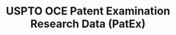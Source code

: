 ---
bigquery: https://console.cloud.google.com/bigquery?p=patents-public-data&d=uspto_oce_pair&page=dataset
citation: 'Graham, S. Marco, A., and Miller, A. (2015). “The USPTO Patent Examination
  Research Dataset: A Window on the Process of Patent Examination.”'
contributors: Graham, S. Marco, A., Miller, A.
cost: None
description: The latest version of PatEx (referred to below as the 2020 release) contains
  detailed information on nearly 11.9 million publicly-viewable provisional and non-provisional
  patent applications to the USPTO and over 4.6 million Patent Cooperation Treaty
  (PCT) applications. It is based on data that OCE downloaded from the Patent Examination
  Data System (PEDS) in April, 2021. The PEDS data are sourced from Public PAIR. The
  first time that OCE used PEDS as the basis of PatEx was for the 2019 release. We
  took the PEDS data and organized it into the familiar PatEx data files, which are
  based on the organization of the Public PAIR portal. The data files include information
  on each application’s characteristics, prosecution history, continuation history,
  claims of foreign priority, patent term adjustment history, publication history,
  and correspondence address information.
documentation: 'For the 2019 and later releases, new technical documentation is available
  https://www.uspto.gov/sites/default/files/documents/PatEx-2019-Technical-Doc.pdf


  A document describing the 2014-2017 data sets is available and can be cited as:
  Graham, Stuart J.H. and Marco, Alan C. and Miller, Richard, The USPTO Patent Examination
  Research Dataset: A Window on the Process of Patent Examination (November 30, 2015).
  Available at SSRN: https://ssrn.com/abstract=2702637.'
last_edit: Mon, 04 Apr 2022 19:06:22 GMT
location: https://www.uspto.gov/ip-policy/economic-research/research-datasets/patent-examination-research-dataset-public-pair
maintained_by: EconomicsData@uspto.gov
related_publications: https://ssrn.com/abstract=29956744, https://ssrn.com/abstract=2702637
schema_fields: '[''examiner_art_unit'', ''patent_issue_date'', ''filing_date'', ''uspc_class'',
  ''uspc_subclass'', ''foreign_parent_id'', ''parent_country'', ''examiner_name_middle'',
  ''invention_title'', ''child_filing_date'', ''examiner_id'', ''correspondence_city'',
  ''inventor_name_middle'', ''correspondence_street_line_1'', ''inventor_rank'', ''examiner_name_first'',
  ''patent_number'', ''correspondence_name_line_2'', ''inventor_region_code'', ''recorded_date'',
  ''application_number_pair'', ''file_location'', ''correspondence_country_code'',
  ''status_description'', ''correspondence_country_name'', ''invention_subject_matter'',
  ''abandon_date'', ''parent_country_code'', ''small_entity_indicator'', ''continuation_type'',
  ''correspondence_name_line_1'', ''examiner_name_last'', ''inventor_country_name'',
  ''inventor_address_type'', ''correspondence_region_code'', ''event_description'',
  ''child_application_number'', ''parent_application_number'', ''inventor_country_code'',
  ''correspondence_street_line_2'', ''inventor_name_last'', ''atty_docket_number'',
  ''correspondence_region_name'', ''application_type'', ''customer_number'', ''wipo_pub_number'',
  ''aia_first_to_file'', ''correspondence_postal_code'', ''event_code'', ''application_number'',
  ''appl_status_code'', ''file_location_date'', ''inventor_name_first'', ''earliest_pgpub_number'',
  ''confirm_number'', ''earliest_pgpub_date'', ''wipo_pub_date'', ''disposal_type'',
  ''foreign_parent_date'', ''parent_filing_date'', ''sequence_number'', ''status_code'',
  ''appl_status_date'']'
shortname: patex
tags:
- patents
- legal
- history
terms_of_use: 'USPTO’s online databases are not designed or intended to be a source
  for bulk downloads of USPTO data when accessed through the website’s interfaces.
  Individuals, companies, IP addresses, or blocks of IP addresses who, in effect,
  deny or decrease service by generating unusually high numbers of database accesses
  (searches, pages, or hits), whether generated manually or in an automated fashion,
  may be denied access to USPTO servers without notice.


  Bulk data products may be separately obtained from the USPTO, either for free or
  at the cost of dissemination. For details, see information on Electronic Bulk Data
  Products: https://www.uspto.gov/learning-and-resources/electronic-bulk-data-products'
title: USPTO OCE Patent Examination Research Data (PatEx)
uuid: 4342caa7-23af-420c-b2f6-6088f133df6a
---